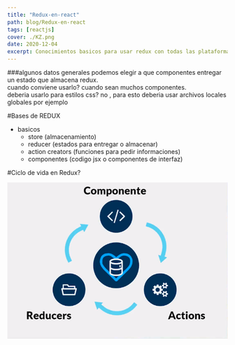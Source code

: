 ```yaml
---
title: "Redux-en-react"
path: blog/Redux-en-react
tags: [reactjs]
cover: ./KZ.png
date: 2020-12-04
excerpt: Conocimientos basicos para usar redux con todas las plataformas que se basen en REACT
---
```


###algunos datos generales
podemos elegir a que componentes entregar un estado que almacena redux.  
cuando conviene usarlo? cuando sean muchos componentes.  
deberia usarlo para estilos css? no , para esto deberia usar archivos locales globales por ejemplo

#Bases de REDUX

- basicos
  - store (almacenamiento)
  - reducer (estados para entregar o almacenar)
  - action creators (funciones para pedir informaciones)
  - componentes (codigo jsx o componentes de interfaz)

#Ciclo de vida en Redux?

![](./ciclo-vida.PNG)
